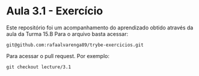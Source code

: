 # Aula 3.1 - Exercício
Este repositório foi um acompanhamento do aprendizado obtido através da aula da Turma 15.B
Para o arquivo basta acessar:
```
git@github.com:rafaalvarenga89/trybe-exercicios.git
```
Para acessar o pull request. Por exemplo:
```
git checkout lecture/3.1
```